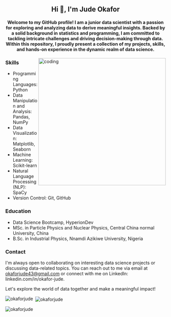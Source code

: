 
<h2 align="center">Hi 👋, I'm Jude Okafor</h2>
<h4 align="center">Welcome to my GitHub profile! I am a junior data scientist with a passion for exploring and analyzing data to derive meaningful insights. Backed by a solid background in statistics and programming, I am committed to tackling intricate challenges and driving decision-making through data. Within this repository, I proudly present a collection of my projects, skills, and hands-on experience in the dynamic realm of data science.</h4>


<picture>
  <img align ="right" alt= "coding" width= "400" src="https://ids.ac.id/wp-content/uploads/2022/11/belajar-coding-2-1024x576.jpg">
</picture>


### Skills

- Programming Languages: Python
- Data Manipulation and Analysis: Pandas, NumPy
- Data Visualization: Matplotlib, Seaborn
- Machine Learning: Scikit-learn
- Natural Language Processing (NLP): SpaCy
- Version Control: Git, GitHub

### Education

- Data Science Bootcamp, HyperionDev
- MSc. in Particle Physics and Nuclear Physics, Central China normal University, China
- B.Sc. in Industrial Physics, Nnamdi Azikiwe University, Nigeria

### Contact

I'm always open to collaborating on interesting data science projects or discussing data-related topics. You can reach out to me 
via email at okaforjude43@gmail.com or connect with me on LinkedIn: linkedin.com/in/okafor-jude.

Let's explore the world of data together and make a meaningful impact!




<p><img align="left" src="https://github-readme-stats.vercel.app/api/top-langs?username=okaforjude&show_icons=true&locale=en&layout=compact" alt="okaforjude" /></p>

<p>&nbsp;<img align="center" src="https://github-readme-stats.vercel.app/api?username=okaforjude&show_icons=true&locale=en" alt="okaforjude" /></p>

<p><img align="center" src="https://github-readme-streak-stats.herokuapp.com/?user=okaforjude&" alt="okaforjude" /></p>

